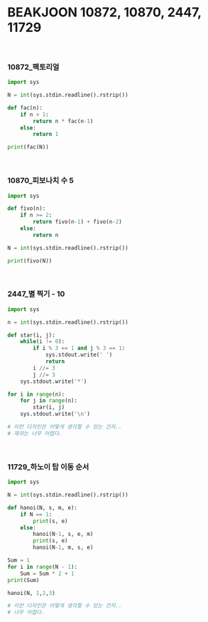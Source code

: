 # BEAKJOON 10872, 10870, 2447, 11729


​	

### 10872_팩토리얼

```python
import sys

N = int(sys.stdin.readline().rstrip())

def fac(n):
    if n > 1:
        return n * fac(n-1)
    else:
        return 1

print(fac(N))
```

​	

### 10870_피보나치 수 5

```python
import sys

def fivo(n):
    if n >= 2:
        return fivo(n-1) + fivo(n-2)
    else:
        return n

N = int(sys.stdin.readline().rstrip())

print(fivo(N))
```

​	

### 2447_별 찍기 - 10

```python
import sys

n = int(sys.stdin.readline().rstrip())

def star(i, j):
    while(i != 0):
        if i % 3 == 1 and j % 3 == 1:
            sys.stdout.write(' ')
            return 
        i //= 3
        j //= 3
    sys.stdout.write('*')

for i in range(n):
    for j in range(n):
        star(i, j)
    sys.stdout.write('\n')

# 이런 디자인은 어떻게 생각할 수 있는 건지..
# 재귀는 너무 어렵다.
```

​	

### 11729_하노이 탑 이동 순서

```python
import sys

N = int(sys.stdin.readline().rstrip())

def hanoi(N, s, m, e):
    if N == 1:
        print(s, e)
    else:
        hanoi(N-1, s, e, m)
        print(s, e)
        hanoi(N-1, m, s, e)

Sum = 1
for i in range(N - 1):
    Sum = Sum * 2 + 1
print(Sum)

hanoi(N, 1,2,3)

# 이런 디자인은 어떻게 생각할 수 있는 건지..
# 너무 어렵다.
```

​	

